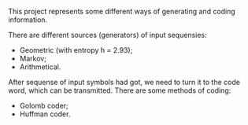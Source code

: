 This project represents some different ways of generating and coding information.

There are different sources (generators) of input sequensies:
- Geometric (with entropy h = 2.93);
- Markov;
- Arithmetical.

After sequense of input symbols had got, we need to turn it to the code word, which can be transmitted.
There are some methods of coding:
- Golomb coder;
- Huffman coder.

